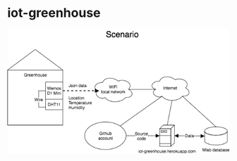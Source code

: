 # iot-greenhouse
![alt text](https://raw.githubusercontent.com/alonsocarvajal/iot-greenhouse/master/Untitled%20Diagram.png)
